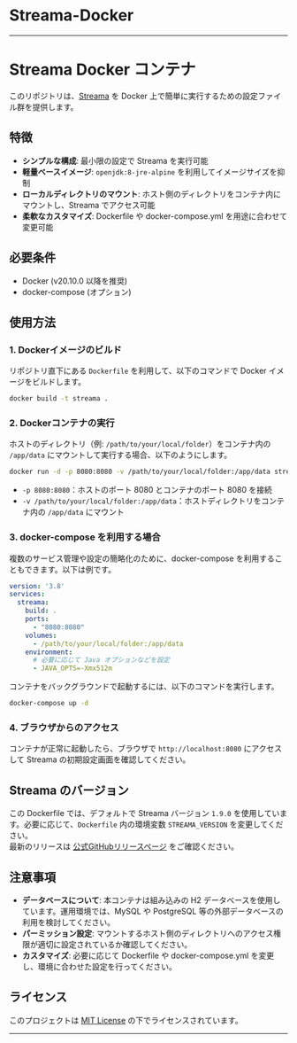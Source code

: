 # Streama-Docker

---


# Streama Docker コンテナ

このリポジトリは、[Streama](https://docs.streama-project.com/) を Docker 上で簡単に実行するための設定ファイル群を提供します。

## 特徴

- **シンプルな構成**: 最小限の設定で Streama を実行可能
- **軽量ベースイメージ**: `openjdk:8-jre-alpine` を利用してイメージサイズを抑制
- **ローカルディレクトリのマウント**: ホスト側のディレクトリをコンテナ内にマウントし、Streama でアクセス可能
- **柔軟なカスタマイズ**: Dockerfile や docker-compose.yml を用途に合わせて変更可能

## 必要条件

- Docker (v20.10.0 以降を推奨)
- docker-compose (オプション)

## 使用方法

### 1. Dockerイメージのビルド

リポジトリ直下にある `Dockerfile` を利用して、以下のコマンドで Docker イメージをビルドします。

```bash
docker build -t streama .
```

### 2. Dockerコンテナの実行

ホストのディレクトリ（例: `/path/to/your/local/folder`）をコンテナ内の `/app/data` にマウントして実行する場合、以下のようにします。

```bash
docker run -d -p 8080:8080 -v /path/to/your/local/folder:/app/data streama
```

- `-p 8080:8080`：ホストのポート 8080 とコンテナのポート 8080 を接続
- `-v /path/to/your/local/folder:/app/data`：ホストディレクトリをコンテナ内の `/app/data` にマウント

### 3. docker-compose を利用する場合

複数のサービス管理や設定の簡略化のために、docker-compose を利用することもできます。以下は例です。

```yaml
version: '3.8'
services:
  streama:
    build: .
    ports:
      - "8080:8080"
    volumes:
      - /path/to/your/local/folder:/app/data
    environment:
      # 必要に応じて Java オプションなどを設定
      - JAVA_OPTS=-Xmx512m
```

コンテナをバックグラウンドで起動するには、以下のコマンドを実行します。

```bash
docker-compose up -d
```

### 4. ブラウザからのアクセス

コンテナが正常に起動したら、ブラウザで `http://localhost:8080` にアクセスして Streama の初期設定画面を確認してください。

## Streama のバージョン

この Dockerfile では、デフォルトで Streama バージョン `1.9.0` を使用しています。必要に応じて、`Dockerfile` 内の環境変数 `STREAMA_VERSION` を変更してください。  
最新のリリースは [公式GitHubリリースページ](https://github.com/streamaserver/streama/releases) をご確認ください。

## 注意事項

- **データベースについて**: 本コンテナは組み込みの H2 データベースを使用しています。運用環境では、MySQL や PostgreSQL 等の外部データベースの利用を検討してください。
- **パーミッション設定**: マウントするホスト側のディレクトリへのアクセス権限が適切に設定されているか確認してください。
- **カスタマイズ**: 必要に応じて Dockerfile や docker-compose.yml を変更し、環境に合わせた設定を行ってください。

## ライセンス

このプロジェクトは [MIT License](LICENSE) の下でライセンスされています。


---
